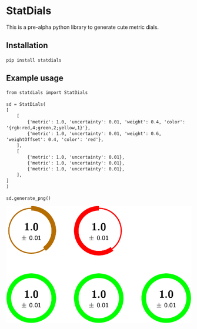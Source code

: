 # StatDials

This is a pre-alpha python library to generate cute metric dials.


## Installation

`pip install statdials`

## Example usage

```
from statdials import StatDials

sd = StatDials(
[
    [
        {'metric': 1.0, 'uncertainty': 0.01, 'weight': 0.4, 'color': '{rgb:red,4;green,2;yellow,1}'},
        {'metric': 1.0, 'uncertainty': 0.01, 'weight': 0.6, 'weightOffset': 0.4, 'color': 'red'},
    ],
    [
        {'metric': 1.0, 'uncertainty': 0.01},
        {'metric': 1.0, 'uncertainty': 0.01},
        {'metric': 1.0, 'uncertainty': 0.01},
    ],
]
)

sd.generate_png()
```

![Example stat dials](example.png)
